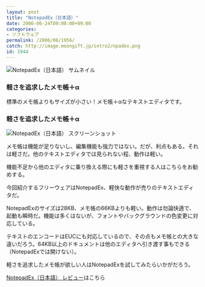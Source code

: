 ```yaml
---
layout: post
title: "NotepadEx（日本語）"
date: 2006-06-24T09:00:00+09:00
categories:
- ソフトウェア
permalink: /2006/06/1956/
catch: http://image.moongift.jp/intro2/npadex.png
id: 1944
---
```

 ![NotepadEx（日本語） サムネイル](http://image.moongift.jp/intro2/npadex.t.png "NotepadEx（日本語） サムネイル")
  

### 軽さを追求したメモ帳＋α
  
標準のメモ帳よりもサイズが小さい！メモ帳＋αなテキストエディタです。  
<!--more-->  

### 軽さを追求したメモ帳＋α
  

![NotepadEx（日本語） スクリーンショット](http://image.moongift.jp/intro2/npadex.png "NotepadEx（日本語） スクリーンショット")

  

メモ帳は機能が足りないし、編集機能も強力ではない。だが、利点もある。それは軽さだ。他のテキストエディタでは見られない程、動作は軽い。

  

機能不足から他のエディタに乗り換える際にも軽さを重視する人はこちらをお勧めする。

  

今回紹介するフリーウェアはNotepadEx、軽快な動作が売りのテキストエディタだ。

  

NotepadExのサイズは28KB、メモ帳の66KBよりも軽い。動作は勿論快適で、起動も瞬時だ。機能は多くはないが、フォントやバックグラウンドの色変更に対応している。

  

テキストのエンコードはEUCにも対応しているので、その点もメモ帳との大きな違いだろう。64KB以上のドキュメントは他のエディタへ引き渡す事もできる（NotepadExでは開けない）。

  

軽さを追求したメモ帳が欲しい人はNotepadExを試してみたらいかがだろう。

  

[NotepadEx（日本語） レビュー](http://fw.moongift.jp/review/i-1957.html)はこちら

